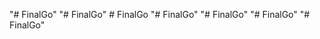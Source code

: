 "# FinalGo" 
"# FinalGo" 
#   F i n a l G o  
 "# FinalGo" 
"# FinalGo" 
"# FinalGo" 
"# FinalGo" 
